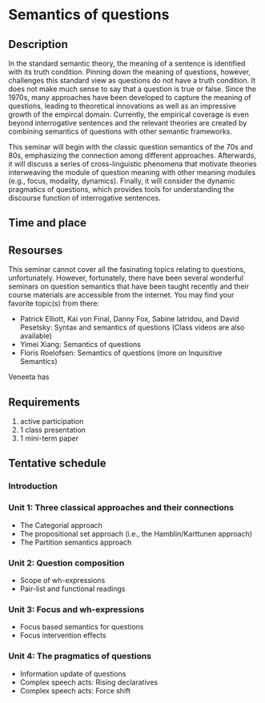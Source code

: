 # Semantics of questions 

## Description
In the standard semantic theory, the meaning of a sentence is identified with its truth condition. Pinning down the meaning of questions, however, challenges this standard view as questions do not have a truth condition. It does not make much sense to say that a question is true or false. Since the 1970s, many approaches have been developed to capture the meaning of questions, leading to theoretical innovations as well as an impressive growth of the empircal domain. Currently, the empirical coverage is even beyond interrogative sentences and the relevant theories are created by combining semantics of questions with other semantic frameworks. 

This seminar will begin with the classic question semantics of the 70s and 80s, emphasizing the connection among different approaches. Afterwards, it will discuss a series of cross-linguistic phenomena that motivate theories interweaving the module of question meaning with other meaning modules (e.g., focus, modality, dynamics). Finally, it will consider the dynamic pragmatics of questions, which provides tools for understanding the discourse function of interrogative sentences. 

## Time and place


## Resourses

This seminar cannot cover all the fasinating topics relating to questions, unfortunately. However, fortunately, there have been several wonderful seminars on question semantics that have been taught recently and their course materials are accessible from the internet. You may find your favorite topic(s) from there:

- Patrick Elliott, Kai von Final, Danny Fox, Sabine Iatridou, and David Pesetsky: Syntax and semantics of questions (Class videos are also available)  
- Yimei Xiang: Semantics of questions 
- Floris Roelofsen: Semantics of questions (more on Inquisitive Semantics)

Veneeta has 




## Requirements
1. active participation 
2. 1 class presentation  
3. 1 mini-term paper 

## Tentative schedule 
### Introduction 
### Unit 1: Three classical approaches and their connections
- The Categorial approach
- The propositional set approach (i.e., the Hamblin/Karttunen approach)
- The Partition semantics approach 
### Unit 2: Question composition
- Scope of wh-expressions
- Pair-list and functional readings
### Unit 3: Focus and wh-expressions
- Focus based semantics for questions
- Focus intervention effects
### Unit 4: The pragmatics of questions
- Information update of questions
- Complex speech acts: Rising declaratives
- Complex speech acts: Force shift
